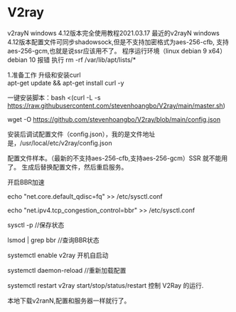 # V2ray
v2rayN windows 4.12版本完全使用教程2021.03.17
最近的v2rayN windows 4.12版本配置文件可同步shadowsock,但是不支持加密格式为aes-256-cfb, 支持 aes-256-gcm,也就是说ssr应该用不了。
程序运行环境（linux debian 9 x64）</br>
debian 10 报错 执行 rm -rf /var/lib/apt/lists/* 

1.准备工作 升级和安装curl </br>
apt-get update && apt-get install curl -y </br>

一键安装脚本：bash <(curl -L -s https://raw.githubusercontent.com/stevenhoangbo/V2ray/main/master.sh) </br>

wget -O https://github.com/stevenhoangbo/V2ray/blob/main/config.json </br>

安装后调试配置文件（config.json），我的是文件地址是，/usr/local/etc/v2ray/config.json

配置文件样本。（最新的不支持aes-256-cfb,支持aes-256-gcm）SSR 就不能用了。
生成后替换配置文件，然后重启服务。

开启BBR加速

echo "net.core.default_qdisc=fq" >> /etc/sysctl.conf </br>

echo "net.ipv4.tcp_congestion_control=bbr" >> /etc/sysctl.conf </br>

sysctl -p  //保存状态

lsmod | grep bbr //查询BBR状态 </br>

systemctl enable v2ray   开机自启动

systemctl daemon-reload  //重新加载配置

systemctl restart v2ray start/stop/status/restart 控制 V2Ray 的运行.

本地下载v2ranN,配置和服务器一样就行了。
